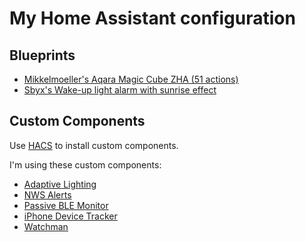 # My Home Assistant configuration

## Blueprints

- [Mikkelmoeller's Aqara Magic Cube ZHA (51 actions)](https://community.home-assistant.io/t/aqara-magic-cube-zha-51-actions/270829)
- [Sbyx's Wake-up light alarm with sunrise effect](https://community.home-assistant.io/t/wake-up-light-alarm-with-sunrise-effect/255193)

## Custom Components

Use [HACS](https://hacs.xyz) to install custom components.

I'm using these custom components:
- [Adaptive Lighting](https://github.com/basnijholt/adaptive-lighting)
- [NWS Alerts](https://github.com/finity69x2/nws_alerts)
- [Passive BLE Monitor](https://github.com/custom-components/ble_monitor)
- [iPhone Device Tracker](https://github.com/mudape/iphonedetect)
- [Watchman](https://github.com/dummylabs/thewatchman)
